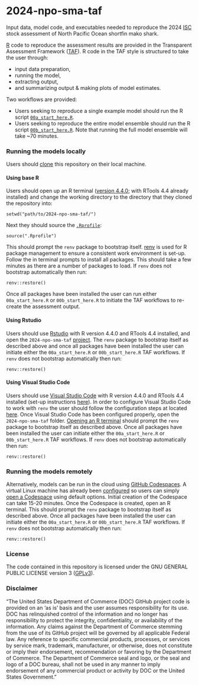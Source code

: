 # 2024-npo-sma-taf

Input data, model code, and executables needed to reproduce the 2024 [ISC](https://isc.fra.go.jp/index.html) stock assessment of North Pacific Ocean shortfin mako shark. 

[R](https://www.r-project.org/) code to reproduce the assessment results are provided in the Transparent Assessment Framework ([TAF](https://www.ices.dk/data/assessment-tools/Pages/transparent-assessment-framework.aspx)). R code in the TAF style is structured
to take the user through:
- input data preparation,
- running the model,
- extracting output,
- and summarizing output & making plots of model estimates.

Two workflows are provided:
- Users seeking to reproduce a single example model should run the R script [`00a_start_here.R`](https://github.com/N-DucharmeBarth-NOAA/2024-npo-sma-taf/blob/main/r_code/00a_start_here.R).
- Users seeking to reproduce the entire model ensemble should run the R script [`00b_start_here.R`](https://github.com/N-DucharmeBarth-NOAA/2024-npo-sma-taf/blob/main/r_code/00b_start_here.R). Note that running the full model ensemble will take ~70 minutes.

### Running the models locally

Users should [clone](https://docs.github.com/en/repositories/creating-and-managing-repositories/cloning-a-repository) this repository on their local machine.

#### Using base R

Users should open up an R terminal ([version 4.4.0](https://cloud.r-project.org/); with RTools 4.4 already installed) and change the working directory to the directory that they cloned the repository into:
```
setwd("path/to/2024-npo-sma-taf/")
```
Next they should source the [`.Rprofile`](https://github.com/N-DucharmeBarth-NOAA/2024-npo-sma-taf/blob/main/.Rprofile):
```
source(".Rprofile")
```
This should prompt the `renv` package to bootstrap itself. [renv](https://rstudio.github.io/renv/index.html) is used for R package management to ensure a consistent work environment is set-up. Follow the in terminal prompts to 
install all packages. This should take a few minutes as there are a number of packages to load. If `renv` does not bootstrap automatically then run:
```
renv::restore()
```

Once all packages have been installed the user can run either `00a_start_here.R` or `00b_start_here.R` to initiate the TAF workflows to re-create the assessment output.

#### Using Rstudio

Users should use [Rstudio](https://posit.co/download/rstudio-desktop/) with R version 4.4.0 and RTools 4.4 installed, and open the `2024-npo-sma-taf` [project](https://bookdown.org/ndphillips/YaRrr/projects-in-rstudio.html). The `renv` package to bootstrap itself as described above and once all packages have been installed the user can initiate either the `00a_start_here.R` or `00b_start_here.R` TAF workflows. If `renv` does not bootstrap automatically then run:
```
renv::restore()
```

#### Using Visual Studio Code

Users should use [Visual Studio Code](https://code.visualstudio.com/download) with R version 4.4.0 and RTools 4.4 installed (set-up instructions [here](https://github.com/REditorSupport/vscode-R)). In order to configure Visual Studio Code to work with `renv` the user should follow the configuration steps at located [here](https://github.com/REditorSupport/vscode-R/wiki/Working-with-renv-enabled-projects). Once Visual Studio Code has been configured properly, open the `2024-npo-sma-taf` folder. [Opening an R terminal](https://code.visualstudio.com/docs/languages/r#_running-r-code) should prompt the `renv` package to bootstrap itself as described above. Once all packages have been installed the user can initiate either the `00a_start_here.R` or `00b_start_here.R` TAF workflows. If `renv` does not bootstrap automatically then run:
```
renv::restore()
```
### Running the models remotely

Alternatively, models can be run in the cloud using [GitHub Codespaces](https://github.com/features/codespaces). A virtual Linux machine has already been [configured](https://github.com/N-DucharmeBarth-NOAA/2024-npo-sma-taf/blob/main/.devcontainer/devcontainer.json) so users can simply [open a Codespace](https://docs.github.com/en/codespaces/developing-in-a-codespace/creating-a-codespace-for-a-repository#creating-a-codespace-for-a-repository) using default options. Initial creation of the Codespace can take 15-20 minutes. Once the Codespace is created, open an R terminal. This should prompt the `renv` package to bootstrap itself as described above. Once all packages have been installed the user can initiate either the `00a_start_here.R` or `00b_start_here.R` TAF workflows. If `renv` does not bootstrap automatically then run:
```
renv::restore()
```

### License

The code contained in this repository is licensed under the GNU GENERAL PUBLIC LICENSE version 3 ([GPLv3](https://www.gnu.org/licenses/gpl-3.0.html)).

### Disclaimer

“The United States Department of Commerce (DOC) GitHub project code is provided on an ‘as is’ basis and the user assumes responsibility for its use. DOC has relinquished control of the information and no longer has responsibility to protect the integrity, confidentiality, or availability of the information. Any claims against the Department of Commerce stemming from the use of its GitHub project will be governed by all applicable Federal law. Any reference to specific commercial products, processes, or services by service mark, trademark, manufacturer, or otherwise, does not constitute or imply their endorsement, recommendation or favoring by the Department of Commerce. The Department of Commerce seal and logo, or the seal and logo of a DOC bureau, shall not be used in any manner to imply endorsement of any commercial product or activity by DOC or the United States Government.”
